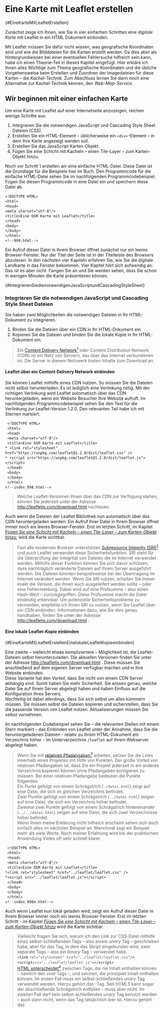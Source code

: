 # Eine Karte mit Leaflet erstellen
[](#){#EineKarteMitLeafletErstellen}

Zunächst zeige ich Ihnen, wie Sie in vier einfachen Schritten eine 
*digitale Karte* mit Leaflet in ein HTML Dokument einbinden.  

Mit Leaflet müssen Sie dafür nicht wissen, was geografische Koordinaten sind 
und wie die Bilddateien für die Karten erstellt werden. Da dies aber als Hintergrundwissen bei einer eventuellen Fehlersuche hilfreich sein kann, 
habe ich einen Theorie-Teil in dieses Kapitel eingefügt. 
Hier erkläre ich Ihnen alles Wichtige zum Thema 
geografische Koordinaten und die übliche 
Vorgehensweise beim Erstellen und Zuordnen der Imagedateien für diese Karten – 
die *Kachel-Technik*. Zum Abschluss lernen Sie dann noch eine Alternative zur 
Kachel-Technik kennen, den *Web-Map-Service*.

## Wir beginnen mit einer einfachen Karte

Um eine Karte mit Leaflet auf einer Internetseite anzuzeigen, 
reichen wenige Schritte aus:

1. Integrieren Sie die notwendigen JavaScript und Cascading Style Sheet Dateien (CSS). 
2. Erstellen Sie ein HTML-Element – üblicherweise ein `<div>`-Element – in dem Ihre Karte angezeigt werden soll. 
3. Erstellen Sie das JavaScript Karten-Objekt. 
4. Fügen Sie eine Schicht mit Kacheln – einen Tile-Layer – zum Karten-Objekt hinzu. 
 
Noch vor Schritt 1 erstellen wir eine einfache HTML-Datei. 
Diese Datei ist die Grundlage für die Beispiele hier im Buch. 
Den Programmcode für die einfache HTML-Datei sehen Sie im nachfolgenden 
Programmcodebeispiel. Fügen Sie diesen Programmcode in eine Datei ein und 
speichern diese Datei ab.

```
<!DOCTYPE HTML>
<html>
<head>
<meta charset="utf-8"/>
<title>Eine OSM Karte mit Leaflet</title>
</head>
<body>
</body>
</html>
<!--999.html-->
```

Ein Aufruf dieser Datei in Ihrem Browser öffnet zunächst nur ein 
leeres Browser-Fenster. Nur der Titel der Seite ist in der Titelleiste des 
Browsers abzulesen. In den nächsten vier Kapiteln erfahren Sie, wie Sie die 
digitale Landkarte in das Fenster bekommen. Vier Kapitel hört sich aufwendig 
an. Das ist es aber nicht. Fangen Sie an und Sie werden sehen, dass Sie schon 
in wenigen Minuten die Karte präsentieren können.

[](#){#IntegrierenSiedienotwendigenJavaScriptundCascadingStyleSheet}
### Integrieren Sie die notwendigen JavaScript und Cascading Style Sheet Dateien

Sie haben zwei Möglichkeiten die notwendigen Dateien in Ihr HTML-Dokument zu integrieren.

1. Binden Sie die Dateien über ein CDN in Ihr HTML-Dokument ein. 
2. Kopieren Sie die Dateien und binden Sie die lokale Kopie in Ihr HTML-Dokument ein. 

> Ein [Content Delivery Network](https://de.wikipedia.org/w/index.php?title=Content_Delivery_Network&oldid=181620918)[^1] 
oder Content *Distribution* Network (CDN) ist ein
Netz von Servern, das über das Internet verbundenen ist. Die
Server in diesem Netzwerk bieten Inhalte zum Download an.

#### Leaflet über ein Content Delivery Network einbinden

Sie können Leaflet mithilfe eines CDN nutzen. So müssen Sie die Dateien 
nicht selbst herunterladen. Es ist lediglich eine Verlinkung nötig. 
Mit der richtigen Verlinkung wird Leaflet automatisch über das CDN heruntergeladen, 
wenn ein Website Besucher Ihre Website aufruft. Im nachfolgenden Programmcodebeispiel 
sehen Sie den Text für die Verlinkung zur Leaflet-Version 1.2.0. Den 
relevanten Teil habe ich mit Sternen markiert.

```
 <!DOCTYPE HTML>
 <html>
 <head>
 <meta charset="utf-8"/>
 <title>Eine OSM Karte mit Leaflet</title>
* <link rel="stylesheet" href="https://unpkg.com/leaflet@1.2.0/dist/leaflet.css" />
* <script src="https://unpkg.com/leaflet@1.2.0/dist/leaflet.js"></script>
 </head>
 <body>
 </body>
 </html>
<!--index_998.html-->
```

> Welche Leaflet-Versionen Ihnen über das CDN zur Verfügung stehen, können
Sie jederzeit unter der Adresse http://leafletjs.com/download.html
nachlesen.

Auch wenn die Dateien der Leaflet Bibliothek nun automatisch über das CDN heruntergeladen werden: 
Ein Aufruf Ihrer Datei in Ihrem Browser öffnet immer noch ein leeres Browser-Fenster. 
Erst im letzten Schritt, im Kapitel *[Fügen Sie eine Schicht mit Kacheln – einen Tile-Layer – zum Karten-Objekt hinzu](#FuegenSieEineSchichtMitKachelnHinzu),* wird die Karte sichtbar.

> Fast alle modernen Browser unterstützen [Subresource Integrity (SRI)](https://en.wikipedia.org/w/index.php?title=Subresource_Integrity&oldid=839480720)[^2] 
und auch 
Leaflet verwendet diese
Sicherheitsfunktion. SRI steht für die Überprüfung der Integrität
von Dateien die im Internet verwendet werden. Mithilfe dieser
Funktion können Sie sich davor schützen, dass nachträglich veränderte Dateien auf Ihrem
Server ausgeführt werden. Die Dateien könnten beispielsweise bei der Übertragung im Internet verändert werden. Wenn Sie SRI nutzen, erhalten Sie immer exakt die Version, die
Ihnen auch ausgeliefert werden sollte – oder eine
Fehlermeldung. Dabei wird auf eine Prüfsumme – also einen
Hash-Wert – zurückgegriffen. Diese Prüfsumme macht die Datei eindeutig erkennbar. Um potenzielle Sicherheitsprobleme zu vermeiden, empfehle ich
Ihnen SRI zu nutzen, wenn Sie Leaflet über ein CDN einbinden. Informationen dazu, wie 
Sie dies genau handhaben, finden Sie unter der 
Adresse http://leafletjs.com/download.html .

#### Eine lokale Leaflet-Kopie einbinden
[](#){#EineKarteMitLeafletErstellenEinelokaleLeafletKopieeinbinden}

Eine zweite – vielleicht etwas kompliziertere – Möglichkeit ist, die 
Leaflet-Dateien selbst herunterzuladen. Die aktuellen Versionen finden Sie unter 
der Adresse http://leafletjs.com/download.html . Diese müssen Sie anschließend auf 
dem eigenen Server verfügbar machen und in Ihre Website einbinden.  
Diese Variante hat den *Vorteil*, dass Sie nicht von einem CDN Server abhängig sind. 
Somit haben Sie mehr Sicherheit. Sie wissen genau, welche Datei Sie auf Ihrem Server 
abgelegt haben und haben Einfluss auf die Konfiguration Ihres Servers.  
*Nachteilig* ist dabei allerdings, dass Sie sich selbst um alles kümmern müssen. 
Sie müssen selbst die Dateien kopieren und sicherstellen, dass Sie die passende 
Version von Leaflet nutzen. Aktualisierungen müssen Sie selbst vornehmen.

Im nachfolgenden Codebeispiel sehen Sie – die relevanten Stellen mit einem Stern 
markiert – das Einbinden von 
Leaflet unter der Annahme, dass Sie die heruntergeladenen Dateien - relativ 
zu Ihrem HTML-Dokument ein Verzeichnis höher - im Unterverzeichnis `/leaflet` auf 
Ihrem Webserver abgelegt haben.

>  Wenn Sie mit 
[relativen Pfadangaben](https://de.wikipedia.org/w/index.php?title=Pfadname&oldid=182767239)[^3] 
arbeiten, 
setzen Sie die Links innerhalb eines
Projektes mit Hilfe von Punkten. Der große Vorteil von relativen
Pfadangaben ist, dass Sie ein Projekt jederzeit in ein anderes
Verzeichnis kopieren können ohne Pfadangaben korrigieren zu müssen.
Bei einer relativen Pfadangabe bedeuten die Punkte folgendes:  
Ein Punkt gefolgt von einem Schrägstrich (`./datei.html`) zeigt auf
eine Datei, die sich im gleichen Verzeichnis befindet.  
Zwei Punkte gefolgt von einem Schrägstrich (`../datei.html`)
zeigen auf eine Datei, die sich ein Verzeichnis höher
befindet.  
Zweimal zwei Punkte gefolgt von einem Schrägstrich
hintereinander (`../../datei.html`) 
zeigen auf eine Datei, die sich zwei Verzeichnisse höher befindet.  
Wenn Ihnen meine Erklärung 
nicht hilfreich erscheint sehen sich doch einfach alles im nächsten Beispiel an. 
Manchmal sagt ein Beispiel mehr als viele Worte. 
Nach meiner Erfahrung wird bei der praktischen Anwendung 
Vieles oft sehr schnell klarer.

```
 <!DOCTYPE HTML>
 <html>
 <head>
 <meta charset="utf-8"/>
 <title>Eine OSM Karte mit Leaflet</title>
*<link rel="stylesheet" href="../leaflet/leaflet.css" />
*<script src="../leaflet/leaflet.js"></script>
 </head>
 <body>
 </body>
 </html>  
<!--index_998a.html-->
```


Auch wenn Leaflet nun lokal geladen wird, zeigt ein Aufruf dieser Datei in Ihrem Browser 
immer noch ein leeres Browser-Fenster. Erst im letzten Schritt - 
im Kapitel *[Fügen Sie eine Schicht mit Kacheln – einen Tile-Layer – zum Karten-Objekt hinzu](#FuegenSieEineSchichtMitKachelnHinzu)*  wird die Karte sichtbar.

> Vielleicht fragen Sie sich, warum ich den Link zur CSS-Datei mithilfe 
eines selbst-schließenden Tags – also einem *unary* Tag – geschrieben habe, 
aber für das Tag, in dem das Skript eingebunden wird, zwei separate 
Tags – also ein *binary*
Tag – verwendet habe.  
**`<link`** `rel="stylesheet" href="../leaflet/leaflet.css"`**`/>`**  
**`<script`**`src="../leaflet/leaflet.js"`**`></script>`**  
[HTML unterscheidet](https://de.wikipedia.org/w/index.php?title=Hilfe:Tags&oldid=181586744#Syntax)[^4] 
zwischen Tags, die nie
Inhalt enthalten können – nämlich den *void*-Tags –, und
solchen, die prinzipiell Inhalt enthalten können. Im ersten Fall
muss ein selbst-schließendes *unary* Tag verwendet werden.
Hierzu gehört das <link>-Tag. Seit HTML5 kann sogar der abschließende Schrägstrich 
entfallen - muss aber nicht.
Im zweiten Fall darf kein selbst-schließendes *unary* Tag
benutzt werden – auch dann nicht, wenn das Tag tatsächlich leer
ist. Hierzu gehört das <script>-Tag.

#### Leaflet performant einbinden – defer oder async

In diesem Kapitel erkläre ich Ihnen, wie Sie Leaflet in Ihre Website einbinden 
können, ohne den Ladeprozess der Webseite zu unterbrechen. Falls Sie noch unsicher 
in der Anwendung von JavaScript sind und dieses Kapitel Sie eher verwirrt, 
dann dürfen sie es überspringen. Das Beachten der Performance können 
Sie auch erst angehen, 
wenn Sie die ersten Karten selbst erstellt haben. Lesen Sie in diesem Falle einfach 
im Kapitel [Erstellen Sie ein Element in dem Ihre Karte angezeigt werden soll](#EineKarteMitLeafletErstellenErstellenSieeinElementindemIhreKarteangezeigtwerdensoll) 
weiter.

##### Was passiert genau, wenn eine Website geladen wird die im Kopfbereich ein Skript einbindet?

Sehen wir uns zunächst einmal an, was genau passiert, wenn ein Browser eine 
Website mit einem `<script>`-Tag lädt.

1. Als erstes lädt der Browser den Text der HTML-Seite. 
2. Als nächstes beginnt er, den HTML-Code zu analysieren, also zu parsen. 
3. Nun trifft der Parser auf das `<script>`-Tag, welches auf eine externe Skript-Datei verweist. 
4. Der Browser fordert die Skript-Datei an. Einstweilen blockiert und stoppt der Parser seine Arbeit. 
5. Je nach Größe der Datei ist das Skript nach einiger Zeit vollständig heruntergeladen und wird anschließend ausgeführt. 
6. Nun endlich kann der Parser seine Arbeit fortsetzten und den Rest des 
HTML-Dokuments analysieren und am Ende im Browser anzeigen. 

Wenn Sie sich diese Abfolge ansehen, können Sie sich vorstellen, dass Punkt vier 
das performante Laden der Website negativ beeinflusst. Der Ladevorgang der Website 
macht praktisch eine Pause. Solange bis alle Skripte heruntergeladen sind, passiert 
nichts mehr. Und wenn es eine Sache gibt, die Website-Besucher und Suchmaschinen nicht 
mögen, dann ist dies die Wartezeit beim Aufbau der Website.

##### Wie können Sie die Ladezeit positiv beeinflussen?

Um das im vorherigen Abschnitt beschriebene Problem zu umgehen wurde früher oft 
empfohlen, den JavaScript-Code möglichst nah am schließenden 
`<body>`-Tag in die Website zu integrieren. Zu dieser Empfehlung gibt 
es mit HTML5 zwei gute Alternativen – nämlich die Attribute 
[`defer`](https://wiki.selfhtml.org/index.php?title=Referenz:HTML/Attribute/defer&oldid=27295)[^5] 
und 
[`async`](https://wiki.selfhtml.org/index.php?title=Referenz:HTML/Attribute/async&oldid=27294)[^6].

Sofern Sie das Attribut `defer` verwenden, wird das Skript ausgeführt, 
wenn das HTML-Dokument geladen und für die Ansicht umgewandelt - also geparst - ist. 
Zum anderen können Sie das Attribut `async` 
einsetzten. Mit `async` wird Ihr Skript asynchron mit dem HTML-Dokument ausgeführt. 
Wenn Sie keines dieser Attribute explizit angegeben, wird erst das vollständige 
Skript geladen und ausgeführt und erst dann wird das Laden und Parsen des 
HTML-Dokuments fortgesetzt.

##### Was sollten Sie beim Einsatz von defer oder async mit Leaflet beachten?

Wenn Sie Ihre Karte auf Ihrer Website anzeigen, werden Sie nicht nur das 
Leaflet-Skript laden. Sie werden später noch eigenen JavaSript-Code schreiben. 
Dieser eigene Code setzt das Laden des Leaflet-Skripts voraus. 
Aus diesem Grund müssen Sie sicherstellen, dass die Leaflet Bibliothek vollständig 
geladen ist, bevor Ihr eigener Code ausgeführt wird. Dies können Sie mithilfe 
des *Eventhandlers*: `load`.  

Obwohl Ihr eigenes Skript voraussetzt, dass Leaflet vollständig geladen ist, 
können Sie das Attribut `async` verwenden. Sehen Sie selbst: Das folgende einfache 
Beispiel zeigt es Ihnen.

```
 <html>
 <head>
 <title>Eine OSM Karte mit Leaflet</title>
 <link rel="stylesheet" 
 href="https://unpkg.com/leaflet@1.2.0/dist/leaflet.css" />
 </head>
 <body>
 <div id="map" style="width: 600px; height: 400px"></div>
*<script src="mymap_99.js" async></script>
*<script 
*src="https://unpkg.com/leaflet@1.2.0/dist/leaflet.js" async></script>
 </body>
 </html>
<!--mymap_99.html-->
```

In ihrem eigenen Skript `mymap_99.js` müssen Sie mithilfe 
von `window.addEventListener('load', function() ... )` das Laden des 
vollständigen HTML-Dokuments abwarte.

```
*window.addEventListener('load', function()
 {
 var map = L.map('map',
 {
 center: [50.27264, 7.26469],
 zoom: 10
 });
 L.tileLayer('http://{s}.tile.osm.org/{z}/{x}/{y}.png').addTo(map);
 },
 false
*);
<!--mymap_99.js-->
```

Alle weiteren Beispiele hier im Buch habe ich ohne das Attribut `async` 
erstellt, weil ich den Schwerpunkt auf die Verwendung von Leaflet 
selbst setzen wollte.

### Erstellen Sie ein Element in dem Ihre Karte angezeigt werden soll
[](#){#EineKarteMitLeafletErstellenErstellenSieeinElementindemIhreKarteangezeigtwerdensoll}

Das Einfügen eines HTML-Elements in unser Grundgerüst dürfte für Sie kein Problem 
darstellen. Der Vollständigkeit halber habe ich diesen Schritt hier trotzdem eingefügt.

Setzen Sie ein `<div>`-Element mit einer bestimmten `ID` an die Stelle in Ihrem 
HTML-Dokument, an der Sie Ihre Karte anzeigen möchten. 
Stellen Sie dabei sicher, dass das `<div>`-Element, also der Kartencontainer, 
eine definierte Höhe hat.

> Der einfachste Weg einem HTML-Element eine feste Höhe zuzuordnen, ist das `style`-Attribut
– also direkt im HTML-Element selbst. Weil hier im Buch *Leaflet* das
Hauptthema ist, verwende ich für das Einbinden von Stylesheets in
den Beispielen diese einfache Methode. Durch das direkte Festlegen von
Formaten gehen allerdings im praktischen Einsatz viele Vorteile
verloren. Alternative Varianten zum Einbinden von Stylesheets finden
Sie unter anderem unter der Adresse 
[https://wiki.selfhtml.org/wiki/CSS/alternative_Stylesheets](https://wiki.selfhtml.org/index.php?title=CSS/alternative_Stylesheets&oldid=61905)[^7].

Im nachfolgenden Programmcodeausschnitt sehen Sie die relevante Zeile mit einem Stern 
markiert.

```
 <!DOCTYPE HTML>
 <html>
 <head>
 <meta charset="utf-8"/>
 <title>Eine OSM Karte mit Leaflet</title>
 <link rel="stylesheet" href="../leaflet/leaflet.css" />
 <script src="../leaflet/leaflet.js"></script>
 </head>
 <body>
*<div style="height: 180px;" id="mapid"></div>
 </body>
 </html>
<!--index_997.html-->
```

So, nun ist das HTML-Dokument bereit ein Leaflet Kartenobjekt zu initialisieren 
und interessante Dinge mit ihm anzustellen.

### Erstellen Sie das Karten-Objekt

Nun wird es spannend. Wir erstellen das Skript das die Karte anzeigen wird. 
Dabei beginnen wir mit dem Erstellen des Karten-Objektes. 
Im nachfolgenden Programmcodeausschnitt sehen Sie 
die erste Zeile des Skripts. Ich habe die betreffende Stelle 
mit einem Stern markiert.

```
 <!DOCTYPE HTML>
 <html>
 <head>
 <title>Eine OSM Karte mit Leaflet</title>
 <link rel="stylesheet" href="../leaflet/leaflet.css" />
 <script src="../leaflet/leaflet.js"></script>
 </head>
 <body>
 <div style="height: 180px;" id="mapid"></div>
 <script>
*var mymap = L.map('mapid').setView([50.27264, 7.26469], 13);
 </script>
 </body>
 </html>
<!--index_996.html-->
```

Was haben wir genau gemacht? Wir haben mit dem Befehl `var mymap = L.map('mapid')` 
ein neues Objekt – oder eine neue Instanz – der Klasse `map` erstellt und 
dieser den Namen `mymap` gegeben.

[](#){#Fabrikmethode1}
> Sie frage sich nun vielleicht, wie wir 
eine neue Instanz ohne die Verwendung des Schlüsselwortes `new` 
erstellen konnten? Die Antwort ist einfach: Die Leaflet-Klassen sind mit 
einem Großbuchstaben – beispielsweise `L.Map` – benannt und diese 
müssen mit `new` erstellt werden. Es gibt aber Shortcuts mit Kleinbuchstaben
 – `L.map` – die aus Bequemlichkeitsgründen von den Leaflet-Programmierern
für Sie erstellt wurden. Leaflet setzt hier das Entwurfsmuster 
[Fabrikmethode](https://de.wikipedia.org/w/index.php?title=Fabrikmethode&oldid=183961607)[^8] 
ein. Das Muster beschreibt, wie ein Objekt
durch Aufruf einer Methode anstatt durch direkten Aufruf 
eines Konstruktors erzeugt wird.  
Wollen Sie sich dies selbst ansehen? Die [Funktion `L.map()`](https://github.com/Leaflet/Leaflet/blob/7ed780cd35474f2acf0f17e7394807ff0973a031/src/map/Map.js#L1708)[^9] der Klasse `L.Map` 
finden Sie auf Github ganz am Ende in der Datei `map.js`. Ein weiteres Beispiel 
finden Sie zu Beginn des Kapitels [Custom Markers](#Fabrikmethode2).

Das Festlegen des Kartenmittelpunktes mithilfe der Koordinaten `[50.27264, 7.26469]` 
und der Methode `setView()` und die Angabe der Zoomstufe 13 ist optional. 
Ich empfehle Ihnen, diese Werte immer mitzugeben. 
Denn: Es ist für jeden ärgerlich eine Karte zu sehen, die die ganze Welt anzeigt – 
die relevanten Daten befinden sich aber alle in Gering, einem kleinen Dorf 
in der deutschen Eifel. Man muss somit erst einmal mehrmals auf die Schaltflächen 
zum Zoomen klicken.

> Sagen Ihnen die  *Koordinaten*  in der Form [50.27264, 7.26469] nichts und möchten 
Sie gerne mehr zum Thema geografische Koordinaten erfahren? Dann lesen den Exkurs 
im Kapitel [Exkurs: Geographische Koordinaten](#ExkursGeografischeKoordinaten).

Sie verfügen nun über ein Leaflet Karten-Objekt, 
mit dem Sie eine Karte anzeigen können. 
Sie müssen dem *Karten-Objekt* noch mitteilen, 
welches *Kartenbild* - also welche Grafiken - es anzeigen soll. 
Dies tun Sie, indem Sie eine Schicht mit Kacheln, also einen *Tile-Layer*, 
zum Karten-Objekt hinzufügen. 
Wie Sie dies genau tun, zeige ich Ihnen im nächsten Kapitel.

[](#){#FuegenSieEineSchichtMitKachelnHinzu}
### Fügen Sie eine Schicht mit Kacheln – einen Tile-Layer – zum Karten-Objekt hinzu

Der letzte Schritt beim Erstellen der Karte ist das Hinzufügen 
der Kachel-Schicht. Diese Schicht – oder dieser Layer – 
kann als eine Art Basiskarte angesehen werden. 
Es handelt sich um die Grafiken, auf der die Geoobjekte, 
die wir hier im Buch erarbeiten, dargestellt werden. 
Also die Imagedateien.

Kacheln zum Anzeigen in einem digitalen Kartenobjekt werden 
als Service von unterschiedlichen Providern angeboten. 
Im nächsten Kapitel werde ich Ihnen genauer erläutert, 
dass diese Kacheln normalerweise als 256 Pixel x 256 Pixel 
Images angeboten werden und warum die URL zum Aufruf der Kacheln 
die etwas kryptisch wirkenden Zeichen `/{z}/{x}/{y}.png` enthält.

Ich verwende hier das Angebot von http://www.openstreetmap.org zur 
Darstellung der Karte. 
Den Programmcode zum Einbinden der Imagedateien vom OpenStreetMap 
Tile-Server habe ich für Sie im nachfolgenden Programmcodebeispiel mit einem Stern 
markiert. Die rechtlichen Voraussetzungen zur Verwendung der Kacheln des 
Openstreetmap-Servers finden Sie unter der Adresse 
https://operations.osmfoundation.org/policies/tiles.

```
 <!DOCTYPE HTML>
 <html>
 <head>
 <title>Eine OSM Karte mit Leaflet</title>
 <link rel="stylesheet" href="../leaflet/leaflet.css" />
 <script src="../leaflet/leaflet.js"></script>
 </head>
 <body>
 <div style="height: 180px;" id="mapid"></div>
 <script>
 var mymap = L.map('mapid').setView([50.27264, 7.26469], 13);
*L.tileLayer('http://{s}.tile.osm.org/{z}/{x}/{y}.png').addTo(mymap);
 </script>
 </body>
 </html>  
<!--index_995.html-->  
```

Was haben wir genau gemacht? Wir haben ein `TileLayer`-Objekt erstellt und diesem 
die URL des OpenStreetMap-Servers übergeben. Außerdem haben wir die 
Methode `addTo()` aufgerufen und dieser Methode unser Karten-Objekt 
`mymap` als Parameter übergeben. So weiß Leaflet nun genau, 
welche Bilder es wo abrufen 
soll und kann die Kartenschicht zeichnen.

> Ich hatte es eben schon erwähnt: Leaflet ist so programmiert, dass Sie die
verschiedenen Methoden verketten können. Dies ist möglich, weil die
unterschiedlichen Methoden Objekte zurückgeben, die wieder
Funktionen enthalten. Leaflet setzt das Entwurfsmuster 
[Fabrikmethode](https://de.wikipedia.org/w/index.php?title=Fabrikmethode&oldid=183961607)[^10] 
ein. So konnten wir 
`.addTo(mymap)` einfach an `L.tileLayer('http://{s}.tile.osm.org/{z}/{x}/{y}.png')` anhängen.
Alternativ hätten wir zuerst ein TileLayer Objekt erstellen müssen und 
hätten erst im nächsten Schritt die Methode `addTo()` aufrufen können.  
```
var x = L.tileLayer('http://{s}.tile.osm.org/{z}/{x}/{y}.png');  
x.addTo(mymap);
```

Fertig! Sie haben nun eine vollständige Karte erstellt. Zählen Sie nach: 
In diesen vier Schritten haben Sie gerade einmal fünf Zeilen Programmcode eingegeben.

Standardmäßig sind alle 
Maus- und Touch-Interaktionen auf der Karte aktiviert. 
Probieren Sie es aus – wir haben ja bisher noch keine Optionen übergeben – 
alles ist Standard.
Sie können die Karte vergrößern und verkleinern und in der rechten unteren Ecke befindet sich ein 
Hinweis darauf, dass die Karte mit Leaflet erstellt wurde.
Sie können nun die ganze Welt auf dieser Karte erkunden.
In der nachfolgenden Abbildung sehen Sie diese Karte – so sollte diese bei Ihnen aussehen, wenn Sie meinem Beispiel gefolgt sind.

![Ein Screenshot der eine Landkarte mit Leaflet anzeigt.](media/images/997.png)

*Abbildung: Ein Screenshot der eine Landkarte mit Leaflet anzeigt.*

Bevor wir die Karte nun weiter bearbeiten, sehen wir uns ein bisschen Theorie an. 
Falls Sie keine Theorie mögen, können sie sofort praktisch 
im Kapitel [Die Karte mit Daten bestücken](#DieKarteMitDatenBestuecken) 
weitermachen.

[](#){#ExkursGeografischeKoordinaten}
##Exkurs: Geographische Koordinaten

Mithilfe von Längen und  Breitengraden 
können Sie die genaue Position eines jedes Punktes auf der Erdoberfläche angeben.

### Das Koordinatensystem der Erde
[](#){#DasKoordinatensystemderErde}

Das Grad-Netz der Erde ist ein gedachtes Koordinatensystem auf der Erdoberfläche mit sich rechtwinklig schneidenden Längen- und Breitenkreisen. Zum Aufbau dieses Koordinatensystems wird unser Erdball zunächst in 180 Breitenkreise und 360 Längenkreise eingeteilt.

- Die  [Breitengrade](https://de.wikipedia.org/w/index.php?title=Geographische_Breite&oldid=183712238)[^11] 
oder Breitenkreise verlaufen parallel zum Äquator. 
- Die [Längengrade](https://de.wikipedia.org/w/index.php?title=Geographische_L%C3%A4nge&oldid=182518754)[^12] 
oder Längenkreise verbinden Nord- und Südpol. 

So entsteht ein [grobmaschiges Gitter](https://de.wikipedia.org/w/index.php?title=Geographische_Koordinaten&oldid=183407489)[^13], 
anhand dessen jeder die ungefähre 
Position auf der Erdoberfläche bestimmen kann.

![Das Gradnetz der Erde - By CIA, Niteowlneils (Public domain), via Wikimedia Commons](media/images/964er.png)  

*Abbildung: Das Gradnetz der Erde - By CIA, Niteowlneils (Public domain), via Wikimedia Commons*

Um die Genauigkeit zu erhöhen, wird jeder Breiten- und Längengrad weiter unterteilt.

#### Breitengrade

Die [Breitengrade](https://de.wikipedia.org/w/index.php?title=Geographische_Breite&oldid=183712238) 
verlaufen von Osten nach Westen. Vielleicht wissen Sie noch aus dem Erdkundeunterricht in der Schule, dass der Äquator im rechten Winkel zur Erdachse verläuft. Er liegt etwa in der Mitte zwischen Nord- und Südpol. Im geografischen Koordinatensystem gilt er als Ausgangspunkt für die Berechnung der Breitenkreise und ihm wird ein Winkel von 0° zugeordnet.

![Breitengrade (Latitude) - By Pearson Scott Foresman (Public domain), via Wikimedia Commons](media/images/964br.png)

*Abbildung: Breitengrade (Latitude) - By Pearson Scott Foresman (Public domain), via Wikimedia Commons*

#### Längengrade

Die [Längengrade](https://de.wikipedia.org/w/index.php?title=Geographische_L%C3%A4nge&oldid=182518754)[^14] 
auf der Erde verlaufen von Norden nach Süden. Sie umspannen die Erde praktisch. Eine Längenkreishälfte wird als Meridian bezeichnet. Die Längenkreise haben keinen natürlichen Nullpunkt. Heute gilt der Meridan, der den Londoner Stadtteil Greenwich durchläuft, als Nullmeridian und somit als Ausgangspunkt für die Berechnung der Längengrade.

![Längengrade (Longitude) - By Pearson Scott Foresman (Public domain), via Wikimedia Commons](media/images/964la.png)

*Abbildung: Längengrade (Longitude) - By Pearson Scott Foresman (Public domain), via Wikimedia Commons*

### Schreibweisen von geografischen Koordinaten

Bei der Angabe von geographischen Koordinaten wird heute normalerweise eine von zwei 
Schreibweisen verwendet: Entweder das [Sexagesimalsystem](https://de.wikipedia.org/w/index.php?title=Sexagesimalsystem&oldid=184103468)[^15], 
welches von Wikipedia 
verwendet wird, oder die Dezimalschreibweise, die von Computerprogrammen bevorzugt wird. 
Im Laufe unserer Geschichte haben sich allerdings eine Menge mehr unterschiedlicher 
Systeme entwickelt.

> Falls Sie einmal in die Verlegenheit
kommen sollten und eine Koordinate von einem System in ein anderes
umrechnen müssen, kann ich Ihnen die Website [https://www.deine-berge.de/Rechner/Koordinaten/Dezimal/51,10](https://www.deine-berge.de/Rechner/Koordinaten/Dezimal/51,10)[^16] 
empfehlen,
weil diese das Umrechnen zwischen vielen verschiedenen Systemen
unterstützt.

#### Das Sexagesimalsystem

Das [Sexagesimalsystem](https://de.wikipedia.org/w/index.php?title=Sexagesimalsystem&oldid=184103468)[^17] 
ist die traditionelle Schreibweise. Dieses System heißt 
Sexagesimal, weil ein Grad eines Breitengrades 60 Minuten entspricht. Somit basiert 
das Sexagesimalsystem auf der Zahl 60. Und der lateinische Name der Zahl 60 ist 
*'sexagesimus'*.  

Jeder Breiten- und Längengrad wird in 60 Minuten mit je 60 Sekunden unterteilt. Eine Koordinate besteht somit aus drei Teilen.

- Der erste Teil gibt die Längen- und Breitengrade als Winkel in Grad (°) an. 
Die Angabe ist ganzzahlig und liegt beim Längengrad zwischen  
-180 und +180  
und beim Breitengrad zwischen  
-90 und +90.  
Dabei steht beim Längengrad  
**-**90° für die Angabe 90° **Süd**  
und   
**+**90° für die Angabe 90° **Nord**.  
Die Breite wird entsprechend in **-**180° bis **+**180° angegeben, 
anstelle von 180° **West** bis 180° **Ost**. 
- Der zweite Teil gibt die Minuten an. Die Minuten werden durch eine Prime (′) gekennzeichnet. Jeder Grad hat 60 Minuten. Das bedeutet, dass diese Zahl nicht kleiner als 0 sein darf und kleiner als 60 sein muss. 
- Der dritte Teil gibt die Sekunden an. Jede Minute hat 60 Sekunden, die anhand einer Doppelprime (″) erkennbar sind. Genau wie bei den Minuten gilt also auch hier: Die Sekundenzahl darf nicht kleiner als 0 sein und muss kleiner als 60 sein. 

Eine Breitenminute entspricht auf der Erdoberfläche einer Strecke von circa 1,852 Kilometern. Die Strecke, die einer Längenminute entspricht, beträgt am Äquator ebenfalls 1,852 Kilometer, verringert sich aber zum Pol hin auf 0 Kilometer.

So hat beispielsweise die Zugspitze die Koordinaten `47°25′16″, 10°59′7″`. Einem Ort, der auf dem westlichen Teil der Südhalbkugel liegt, könnten die Koordinaten `-11°27′30″, -72°47′23″`  zugeordnet werden.

#### Die Dezimalschreibweise

Parallel zum traditionell gebräuchlichen Sexagesimalsystem hat sich die Angabe der 
Koordinaten im Dezimalsystem etabliert. Das Dezimalsystem basiert auf der Zahl 
10. Dieses System wird vor allem deshalb von Computern gerne benutzt, weil es sich 
damit recht unkompliziert rechnen lässt.

Die Genauigkeit einer Koordinate in der Dezimalschreibweise hängt sehr von der 
Anzahl der Nachkommastellen ab. Bei nur zwei Nachkommastellen ergibt sich eine 
mögliche Abweichung von bis zu einem Kilometer, bei vier Stellen nach dem Komma sind 
es nur noch zehn Meter Abweichung und sechs Nachkommastellen entsprechen einer 
Genauigkeit von einem Meter.

Orten auf der West- und Südhalbkugel wird in der Regel ein Minus (-) vorangestellt. Die Breite wird in Dezimalgrad von -90° bis +90° angegeben. Dabei steht **-**90° für die Angabe 90° **Süd** und **+**90° für die Angabe 90° **Nord**. Die Breite wird entsprechend in **-**180° bis **+**180° angegeben, anstelle von 180° **West** bis 180° **Ost**.  
Beispielsweise werden im Dezimalsystem die Koordinaten der Zugspitze mit `47.4211, 10.9852` angegeben. Einem Ort, der auf dem westlichen Teil der Südhalbkugel liegt, könnten die Koordinaten `-13.163333, -72.545556` zugeordnet werden.

## Exkurs: Wie werden Landkarten auf einer Website angezeigt?

Eine Karte ist im Grunde genommen nichts anderes als die Darstellung 
einer [Abbildung](https://de.wikipedia.org/w/index.php?title=Abbild&oldid=182130782)[^18] 
oder [Grafik](https://de.wikipedia.org/w/index.php?title=Grafik&oldid=182761925)[^19]. 
Abbildungen oder Grafiken müssen, damit sie von Computern verarbeitet werden können, 
in einem [Grafikformat](https://de.wikipedia.org/w/index.php?title=Grafikformat&oldid=183935915)[^20] 
gespeichert werden. Bevor wir uns genau ansehen, wie die Grafiken für 
Landkarten erstellt werden, erkläre ich Ihnen nachfolgend kurz 
die wesentlichen Unterschiede dieser beiden Formate.

### Grafikformate: Vektoren und Rastergrafiken

Ein Grafikformat ist ein Dateiformat, das den Aufbau einer Bilddatei beschreibt. 
Bei den Grafikformaten können Sie alles in allem 
zwischen [Vektorgrafiken](https://de.wikipedia.org/w/index.php?title=Vektorgrafik&oldid=182749111)[^21] 
und 
[Rastergrafiken](https://de.wikipedia.org/w/index.php?title=Rastergrafik&oldid=178300838)[^22] 
unterscheiden. Im nächsten Bild sehen Sie oben eine Vektorgrafik 
und unten eine Rastergrafik.

![Vektorgrafik und Rastergrafik](media/images/930.png)

*Abbildung: Vektorgrafik und Rastergrafik*

#### Vektoren

[Vektorgrafiken](https://de.wikipedia.org/w/index.php?title=Vektorgrafik&oldid=182749111)[^23] 
basieren, im Gegensatz zu Rastergrafiken, nicht auf einem Pixelraster, 
indem jedem Bildpunkt ein Farbwert zugeordnet ist. 
Vektorgrafiken basieren auf einer Formel, die die Elemente, aus denen das Bild aufgebaut ist, genau beschreibt. Ein Kreis kann in einer Vektorgrafik anhand des Mittelpunktes, des Radiuses, der Linienstärke und der Farbe vollständig beschrieben werden. Deshalb müssen auch nur diese Parameter gespeichert werden. Je nach Bildgröße benötigen Vektorgrafiken daher oft weniger Speicherplatzbedarf als Rastergrafiken. Außerdem können sie im Gegensatz zur Rastergrafik stufenlos und verlustfrei skaliert, also vergrößert oder verkleinert werden.

#### Rastergrafiken

[Rastergrafiken](https://de.wikipedia.org/w/index.php?title=Rastergrafik&oldid=178300838)[^24] 
kennen Sie sicherlich auch unter dem Namen Pixelgrafik oder 
Bitmap. Dieses Format beschreibt die Bilder in Form einer Anordnung von Pixeln 
als Raster. Pixel sind im Grunde genommen nichts anderes als Bildpunkten, 
denen eine Farbe zugeordnet ist. Anders als bei Vektorgrafiken ist die Bildgröße – 
die Breite und Höhe gemessen in Pixeln –  und die Farbtiefe – die maximale Anzahl 
an Farben – ein wesentliches Merkmal des Bildes. Eine Rastergrafik kann nicht 
stufenlos und verlustfrei vergrößert werden.

### Vektoren und Rastergrafiken für digitale Karten

Karten sollen intuitiv und einfach bedienbar sein. 
Idealerweise ist jeder Ausschnitt der Karte in jeder Auflösung schnell abrufbar.

Theoretisch ist dies für Vektorkarten möglich. Praktisch kostet es aber sehr viel Rechenzeit. Abgesehen von Satellitenaufnahmen oder Luftbildern, die nichts anderes als ein Foto sind, sind Karten in der Regel keine Rastergrafiken. Die Informationen anhand derer die Karte erstellt wird, werden als Daten gespeichert. Diese Daten entsprechen eher den Daten, mit denen Vektorgrafiken erstellt werden. Eine Straße wird beispielsweise mithilfe einer Anzahl von Punkten, die miteinander verbunden sind, dargestellt. Zusätzlich werden mit diesen Punkten Eigenschaften abgespeichert. Eine Eigenschaft kann der Straßenname sein –  eine andere Eigenschaft kann der Straßenbelag sein.

Leider ist die Darstellung dieser Informationen auf einer Webseite in 
einem Vektorformat aber schwierig. 
Nicht alle Browser können gut mit Vektorgrafiken umgehen. 
Außerdem gibt es viele Geodaten, die große Bereiche auf der Erde abdecken. 
Diese müssen bei der Verwendung eines Vektorformates auch dann verarbeitet werden, 
wenn Sie sich nur einen kleinen Bereich in Deutschland ansehen möchten. 
Mit Rastergrafiken hat kein Browser Probleme. 
So ziemlich jeder Browser kann eine Rasterkarte anstandslos auf einem 
Bildschirm anzeigen.

Das Problem bei der Bereitstellung von geographischen Informationen 
als Rastergrafik ist, dass eine gute Bildqualität eine hohe Auflösung voraussetzt. 
Dies hat zur Folge, das die Grafikdateien sehr groß werden. Bilddateien, 
die über das Internet geladen und im Browser angezeigt werden, sollten aber so klein 
wie möglich sein.

Aus diesem Grund wird die Karte für kleine Ausschnitte im Vorfeld berechnet 
und in einem Rasterformat gespeichert. 
Als Rasterformat wird 
[PNG](https://de.wikipedia.org/w/index.php?title=Portable_Network_Graphics&oldid=183603310)[^25] 
verwendet. Wie dies genau gemacht wird, erkläre ich Ihnen im nächsten Kapitel.

### Wir unterteilen die Welt in Kacheln

Um eine Karte anzuzeigen, wird die Welt also in Ausschnitte, 
genau genommen in Quadrate zerlegt. Die Quadrate werden 
*'Tiles'*, das ist das englische Wort für 
*'Kacheln'*, genannt. Jedes Quadrat ist exakt 256 Pixel x 256 Pixel groß.

> Nicht nur OpenStreetMap, auch die Google
Maps API unterteilt ihr Kartenbilder in Kacheln. Wenn Sie die Website
https://www.google.de/maps aufrufen und eine andere Vergrößerungsstufe wählen, 
wird ermittelt,
welche Daten erforderlich sind. Diese Daten werden dann in einen Satz
mit Kacheln übersetzt und angezeigt. 
Dabei bildet die Zoom-Stufe 0 die ganze Welt auf ein Quadrat ab. 
Teilt man den Erdumfang von 40.038 Kilometern durch die 256 Pixel 
der Kachel sieht man im Ergebnis, dass ein Pixel 156,4 Kilometer darstellt. 
Das ist noch nicht sehr detailliert. Bis Zoom-Stufe 19 ändert sich eine ganze Menge. 
In der nachfolgenden Tabelle sehen Sie, dass bei Zoom-Stufe 19 ein Pixel einem 
Bereich von 0,3 Metern auf der Erde entspricht. Damit kann man schon etwas anfangen!

|Zoom-Stufe | Kachel-Anzahl| Kachel-Breite entpricht |Ein Pixel entspricht|
|-----------|--------------|-------------------------|--------------------|
|    0      |     1        |    40.038 Kilometer     |    156  Kilometer  |
|    1      |     4        |    20.019 Kilometer     |     78  Kilometer  |
|    2      |    16        |    10.009 Kilometer     |     39  Kilometer  |
|    3      |    64        |     5.004 Kilometer     |     19,5 Kilometer |
|    4      |   256        |     2.502 Kilometer     |      9,8 Kilometer |
|   ...     |   ...        |     .....               |     ....           |
|   15      |  1 Milliarden|     1.224 Meter         |      4,8 Meter     |
|   16      |  4 Milliarden|       612 Meter         |      2,4 Meter     |
|   17      | 17 Milliarden|       306 Meter         |      1,2 Meter     |
|   18      | 68 Milliarden|       306 Meter         |      0,6 Meter     |
|   19      |275 Milliarden|       76 Meter          |      0,3 Meter     |

Die vollständige Tabelle können Sie unter der Adresse 
[http://wiki.openstreetmap.org/wiki/Zoom_levels](https://wiki.openstreetmap.org/w/index.php?title=Zoom_levels&oldid=1620415)[^26] 
mit weiteren Angaben im Internet abrufen.

> Vielleicht probieren Sie nun das Zoomen im vorangegangene Beispiel 
aus und wundern sich, dass Sie die Karte nur bis zur Zoom-Stufe 18 
vergrößern können. Das liegt daran, dass bei dieser OpenStreeMap Karte 
standardmäßig die Option `maxZoom` mit 18 gesetzt ist. 
Sie können diese Option jedoch überschreiben. 
Wie das geht sehen Sie im nachfolgenden Programmcodebeispiel mit einem Stern markiert. 
Weitere Informationen finden Sie im Kapitel zur Karte von 
[Stamen](#idmaxZoom).

```
 <!DOCTYPE HTML>
 <html>
 <head>
 <title>Eine OpenStreetMap Karte mit Leaflet</title>
 <link rel="stylesheet" href="../leaflet/leaflet.css" />
 <script src="../leaflet/leaflet.js"></script>
 </head>
 <body>
 <div style="height: 180px;" id="mapid"></div>
 <script>
 var mymap = L.map('mapid').setView([50.27264, 7.26469], 13);
 L.tileLayer('http://{s}.tile.osm.org/{z}/{x}/{y}.png', 
 {
*minZoom: 0, maxZoom: 19
 }
 )
 .addTo(mymap);
 </script>
 </body>
 </html>
<!--index_995a.html-->
```

> Vielleicht sind Sie es gewohnt, bei der
Darstellung von Landkarten in den Zahlen eines Maßstabs zu denken?
Bei digitalen Karten gibt es keinen Maßstab im Sinne einer
Papierkarte, weil die Druckauflösung nicht bekannt ist und ein
Maßstab hiervon abhängt. Ein Maßstab kann immer nur relativ zur
Auflösung angegeben werden.


### Wie weiß Leaflet welche der vielen Kacheln angezeigt werden sollen?
[](#){#EineKarteMitLeafletErstellenWieweissLeafletWelcheKartenangezeigtwerdensollen}

Nun haben wir jede Menge Kacheln und möchten mit diesen eine digitale Karte auf 
unserer Website anzeigen. Woher weiß Leaflet, welche Kacheln, also welche Bilddatei, es vom verlinkten Server 
laden und an welcher Stelle es diese anzeigen soll? 
Dazu sehen wir uns zunächst einmal an, wie die Kacheln genau erstellt werden.

Um ein Bild von einer Karte in kleine überschaubare Abschnitte zu teilen, 
unterscheidet der Server, der die Kacheln erzeugt, zwischen verschiedenen 
Zoom-Stufen und für jede Zoom-Stufe erstellt er ein eigenes Set von Kacheln – 
praktisch eine eigene Ebene.  
Da der Standard für die Größe der Kacheln 256 Pixel x 256 Pixel beträgt, 
ist bei der Zoom-Stufe 0 die gesamte Welt in einer einzigen 256 Pixel x 256 Pixel 
großen Kachel enthalten. In der Tabelle im vorherigen Kapitel konnten Sie ja 
schon erkennen, dass jede Erhöhung der Zoom-Stufe auch die Anzahl der 
anzuzeigenden Kacheln erhöht.

Um die Kacheln in der richtigen Weise zu benutzen, muss es ein Muster geben, 
das befolgt werden kann, um sicherzustellen, dass die richtigen Kacheln vom Server 
geladen werden und vom Browser des Clients an der richtigen Stelle angezeigt werden.

Im Kapitel 
[Fügen Sie eine Schicht mit Kacheln – einen Tile-Layer – zum Karten-Objekt hinzu](#FuegenSieEineSchichtMitKachelnHinzu) 
hatten wir die URL für den Tile Server mit 
`http://{s}.tile.openstreetmap.org/{z}/{x}/{y}.png` angegeben.  

Der Teil `{z}/{x}/{y}` des Pfades zur PNG-Datei enthält Variablen aus 
denen der Namen der Bilddatei berechnet werden kann.

- `{z}`  bezeichnet die zu ladende Zoom-Stufe. 
- `{x}`  bezeichnet die Position auf der x-Achse der Kachel. 
- `{y}`  bezeichnet die Position auf der y-Achse. 
- `{s}`  steht für eine optionale Subdomain. 

Zum Beispiel wird das Bild für die niedrigste Zoom-Stufe – 
also das Bild welches den größten Bereich pro Pixel anzeigt – 
unter dem Dateinamen  `0/0/0.png` abgespeichert.

![Das Bild für die niedrigste Zoom-Stufe `0/0/0.png`.](media/images/998.png)

*Abbildung: Das Bild für die niedrigste Zoom-Stufe `0/0/0.png`.*

Die vollständige URL dieses Kachelbildes auf dem Openstreetmap 
Server ist `http://a.tile.openstreetmap.org/0/0/0.png`. 
Probieren Sie es, klicken Sie den Link an oder öffnen Sie selbst die Adresse 
http://a.tile.openstreetmap.org/0/0/0.png in Ihrem Internetbrowser.

> Tiefer gehend können Sie das Thema auf
der Website von OpenStreetMap, genau unter der Adresse 
[http://wiki.openstreetmap.org/wiki/Slippy_map_tilenames](https://wiki.openstreetmap.org/w/index.php?title=Slippy_map_tilenames&oldid=1706759)[^27], 
nachlesen.

Bei der Zoom-Stufe 1 sind die Kacheln, 
wie in der nachfolgenden Grafik dargestellt, angeordnet.

![Ein Bild mit allen Kacheln für die zweitniedrigste Zoom-Stufe.](media/images/998a.png)

*Abbildung: Ein Bild mit allen Kacheln für die zweitniedrigste Zoom-Stufe.*

Unter der Adresse [http://a.tile.openstreetmap.org/1/0/0.png](http://a.tile.openstreetmap.org/1/0/0.png) 
finden sie die Grafik, die sich in der Abbildung links oben befindet.

## Schöne Kartenlayer
[](#){#EineKarteMitLeafletErstellenSchoeneKartenlayer}

Nachdem das Erstellen der ersten Karte so einfach vonstatten ging fragen Sie sich sicher, 
ob es genauso einfach ist eine alternative Darstellung – also 
Kacheln eines anderen Providers – zu verwenden. 
Die Antwort ist: Ja, meist ist es ist genauso einfach!

Ich zeige Ihnen dies hier anhand von zwei weiteren Providern, 
nämlich [thunderforest.com](https://www.thunderforest.com)[^28] und
[stamen.com](https://stamen.com)[^29]. Im Kapitel 
[ESRI - Environmental Systems Research Institute](#EnvironmentalSystemsResearchInstituteBasemaps) finden Sie 
weitere Beispiele.

> Mögen Sie die Karten von [GoogleMaps](https://www.google.com/maps)[^30] und möchten Sie gerne die Kacheln von 
Google für Ihre digitale Karte nutzen? Wenn Sie dies zusammen mit 
Leaflet tun möchten, können Sie dies mithifle des Plugins 
[L.GridLayer.GoogleMutant](https://gitlab.com/IvanSanchez/Leaflet.GridLayer.GoogleMutant)[^31].

### Thunderforest

Thunderforest bietet Ihnen gleich neun verschiedene Kachel-Varianten. Sie erreichen die Kacheln alle über die gleiche URL, lediglich das Unterverzeichnis muss angepasst werden.  

> Um Kacheln von Thunderforest zu
verwenden, müssen Sie ein Zugriffstoken anfordern. Dieses Token können Sie über 
die Adresse [https://www.thunderforest.com/docs/apikeys](https://www.thunderforest.com/docs/apikeys)[^32] 
selbst erstellen. Wenn Sie ihre Karte erstellen, hängen Sie dieses Zugriffstoken 
einfach an das Ende der URL des Tile-Servers an. Zum Beispiel so: 
`https://{s}.tile.thunderforest.com/cycle/{z}/{x}/{y}.png?apikey=YourApiKey`  

Die Kacheln der OpenCyclemap finden Sie beispielsweise unter der Adresse  

`https://{s}.tile.thunderforest.com/cycle/{z}/{x}/{y}.png?apikey=YourApiKey`  

abgelegt. Die Transportvariante finden Sie unter der Adresse  

`https://{s}.tile.thunderforest.com/transport/{z}/{x}/{y}.png?apikey=YourApiKey.`  

---

Nachfolgende Übersicht zeigt Ihnen die verschiedenen Kartenstile von Thunderforest.

![.](media/images/997pioneer.png)  

*Abbildung: pioneer*

---

![.](media/images/997cycle.png)   

*Abbildung: cycle*

---

![.](media/images/997transport.png)   

*Abbildung: transport.*

---

![.](media/images/997outdoors.png)  

*Abbildung: outdoors.*

---

![.](media/images/997transportdark.png)  

*Abbildung: transport-dark.*

---

![.](media/images/997mobileatlas.png)  

*Abbildung: mobile-atlas.*

---

![.](media/images/997outdoors.png)  

*Abbildung: outdoors.*

---

![.](media/images/997neigborhood.png)  

*Abbildung: neigborhood.*

---

Wenn Sie Thunderforest verwenden möchten, müssen Sie unser bisheriges Beispiel 
nun in einer Zeile abändern. Sie müssen als Tile Layer nur die im Beispiel 
zu sehende URL angeben. Der nachfolgende Programmcode zeigt Ihnen ein vollständiges 
Beispiel.

```
 <!DOCTYPE HTML>
 <html>
 <head>
 <title>Eine OSM Karte mit Leaflet</title>
 <link rel="stylesheet" href="../leaflet/leaflet.css" />
 <script src="../leaflet/leaflet.js"></script>
 </head>
 <body>
 <div style="height: 700px;" id="mapid"></div>
 <script>
 var mymap = L.map('mapid').setView([50.27264, 7.26469], 13);
*L.tileLayer('https://{s}.tile.thunderforest.com/landscape/{z}/{x}/{y}.png?apikey=IhrKey')
*.addTo(mymap);
 </script>
 </body>
 </html>
<!--index_994.html-->
```

### Stamen

Stamen legt den Schwerpunkt auf gutes Design. 
Informationen zu den Karten von Stamen finden Sie auf der 
Website [http://maps.stamen.com](http://maps.stamen.com). 
Die Übersicht zeigt Ihnen drei Kartenstile von Stamen.

![.](media/images/996watercolor.png)
*Abbildung: watercolor.*

---

![.](media/images/996toner.png)

*Abbildung: toner.*

---

![.](media/images/996terrant.png)

*Abbildung: terraint.*

---

Beim Einbinden einer Karte von Stamen müssen Sie zusätzlich eine 
JavaScript Datei verlinken. Wie Sie den `StamenTileLayer` genau nutzen, 
können Sie im nachfolgenden Programmcodebeispiel ablesen.

```
 <!DOCTYPE HTML>
 <html>
 <head>
 <title>Eine OSM Karte mit Leaflet</title>
 <link rel="stylesheet" href="../leaflet/leaflet.css" />
 <script src="../leaflet/leaflet.js"></script>
*<script type="text/javascript" 
*src="http://maps.stamen.com/js/tile.stamen.js">
*</script>
 </head>
 <body>
 <div style="height: 700px;" id="mapid"></div>
 <script>
 var mymap = L.map('mapid').setView([50.27264, 7.26469], 13);
*var layer = new L.StamenTileLayer("watercolor");
*mymap.addLayer(layer);
 </script>
 </body>
 </html>
<!--index_993.html-->
```

[](#){#idmaxZoom}
> **Achtung:**  
Der `StamenTileLayer` unterstützt nicht alle Zoom-Stufen. 
Wenn Sie den Typ `watercolor` verwenden, sehen Sie zum Beispiel mit 
der Zoom-Stufe 19 eine leere graue Fläche. Um dies zu verhindern können Sie 
die Optionen des `StamenTileLayer` überschreiben. 
- Setzten Sie dafür nach der Instanziierung die Options `maxZoom` auf 19. So 
bleibt die Zoom-Stufe 19 als Ebene auf der Karte erhalten.
- Setzen Sie dann aber die Option `maxNativeZoom` auf 18. 
Dies bewirkt, dass Leaflet nicht versucht, Kachel für eine Zoom-Stufe 19 zu laden. 
Stattdessen benutze Leaflet auch bei Zoom-Stufe 19 die Kacheln der Zoom-Stufe 18 – 
skaliert diese aber auf die Größe der Zoom-Stufe 19.  

```
...  
var layer = new L.StamenTileLayer("watercolor"); 
layer.options.maxZoom = 19;
layer.options.maxNativeZoom = 18;
...
<!--index_993a.html-->
```

ESRI ist ein weiterer Anbieter von Basiskarten. 
Was ESRI genau ist und wie Sie die Karten dieses Institius einbinden können 
erkläre ich Ihnen im Kapitel zu [ESRI](#EnvironmentalSystemsResearchInstitute).

> Haben Sie noch nicht den Kartenstil gefunden, den Sie suchen oder sind Sie einfach nur
neugierig, welche Karten sonst noch angeboten werden? Verweise auf
weitere Tile-Server-Provider finden Sie unter der Adresse: 
[http://wiki.openstreetmap.org/wiki/Tiles](https://wiki.openstreetmap.org/w/index.php?title=Tiles&oldid=1550873)[^33].

## Images als Layer – Web-Map-Service

Sie haben eine gute Satellitenaufnahme und möchten diese als Schicht 
in Ihrer Karte anzeigen. Vielleicht denken Sie auch an die Wetterwarnkarten 
des Deutschen Wetterdienstes, die im Grunde genommen nur aus 
eingefärbten Polygonen bestehen. Ein Umwandeln dieser 
Grafikdateien in 275 Milliarden Kacheln, wie es im vorherigen Kapitel 
beschriebenen wurde, wäre zwar möglich – Sie können sich aber vorstellen, 
dass es für diese Aufgabenstellungen adäquatere Techniken gibt.

### Eine einfache Leaflet-Karte mithilfe des Web-Map-Services erstellen

Eine Alternative zur schon beschriebenen Kachel-Technik ist der 
[Web-Map-Service (WMS)](https://de.wikipedia.org/w/index.php?title=Web_Map_Service&oldid=176931156)[^34]. 
Der WMS ist ein Spezialfall eines [Web Services](https://de.wikipedia.org/w/index.php?title=Webservice&oldid=177080675)[^35]. 
Dieser Service bietet Ihnen eine Schnittstelle zum Abrufen von 
Landkartenausschnitten über das Internet.

Ein WMS bietet drei Funktionen, die von einem Benutzer angefragt werden können. 
Die Funktionen 
- `GetCapabilities` und `GetFeatureInfo` können wir hier vernachlässigen. 
Diese sind für die Anzeige der Karte nicht relevant. 
- Die Funktion `GetMap` ist die, die wir uns genauer ansehen und die von 
Leaflet angewendet wird. 
- Bei einem Aufruf von `GetMap` liefert der WMS ein [georeferenziertes](https://de.wikipedia.org/w/index.php?title=Georeferenzierung&oldid=174938538)[^36] 
Rasterbild.  

> Bei einem 
[georeferenzierten](https://de.wikipedia.org/w/index.php?title=Georeferenzierung&oldid=174938538) 
Rasterbild handelt
es sich um eine Bilddatei, der raumbezogene Informationen hinzugefügt
wurden. Das hört sich zunächst einmal sehr theoretisch an.
Praktisch können Sie sich den Vorgang der Georeferenzierung so
veranschaulichen: Stellen Sie sich vor, dass das Bild auf einen Bereich auf der Erde gelegt wird. Gleichzeitig wird das
Gradnetz der Erde dieses Bereichs mit dem Bild verbunden. Im Ergebnis
wird also jedem Pixel des Bildes eine Koordinate – in Relation zum
Gradnetz der Erde – zugewiesen. Georeferenzierung kennen Sie
vielleicht auch unter dem Begriff Geokodierung, Geotagging oder
Verortung.

Innerhalb des `GetMap` Aufrufs können Sie Optionen auswählen. 
Zum Beispiel können Sie angeben,  
- welches Koordinatensystem zugrundelegt werden soll, 
- welchen Kartenausschnitt Sie sehen möchten, 
- wie groß der Kartenausschnitt sein soll oder 
- welches Ausgabeformat Sie gerne hätten. 

Mit folgendem URL-Abruf erhalten Sie beispielsweise ein speziell 
zusammengestelltes Bild vom GeoWebservice des 
[Deutschen Wetterdienstes](http://www.dwd.de/)[^37] [^38].

`https://maps.dwd.de/geoserver/dwd/ows?service=WMS&version=1.3`  
`&request=GetMap`  
`&layers=dwd:Warnungen_Landkreise`  
`&bbox=6.15,51.76,14.90,55.01`  
`&width=512`  
`&height=418`  
`&srs=EPSG:4326`  
`&format=image%2Fjpeg`  
`&CQL_FILTER=EC_II%20IN%20('51','52')`  


Probieren Sie es aus: Der Aufruf der URL im Browser produziert eine 
Karte mit allen momentan ausgegebenen gültigen Windwarnungen der Kategorie 
51 (Windböen) und 52 (Sturmböen) für Norddeutschland. Ausgegeben im JPG-Format. 
Sie sehen allerdings nur dann ein Bild, wenn tatsächlich Wetterwarnungen vorhanden 
sind.

> Eine Anleitung zur Nutzung des GeoWebservices des Deutschen Wetterdienstes 
finden Sie unter der Adresse 
[https://www.dwd.de/DE/wetter/warnungen_aktuell/objekt_einbindung/einbindung_karten_geowebservice.pdf?__blob=publicationFile&v=11](https://www.dwd.de/DE/wetter/warnungen_aktuell/objekt_einbindung/einbindung_karten_geowebservice.pdf?__blob=publicationFile&v=11).  

Detaillierte technische Informationen zum Web Mapping Service (WMS) 
allgemein finden Sie unter der Adresse 
[http://www.opengeospatial.org/standards/wms](http://www.opengeospatial.org/standards/wms) 
im Internet. Ausführliche Informationen zu den möglichen Funktionen 
eines Geoservers finden Sie unter [http://docs.geoserver.org](http://docs.geoserver.org).

Ich möchte Sie hier an dieser Stelle nicht mit trockenen Dokumentationen 
von Web Services langweilen. 
Viel lieber zeige ich Ihnen ein praktisches Beispiel. 
Im nachfolgenden Programmcodeausschnitt sehen Sie die wesentlichen 
Zeilen mit einem Stern markiert.

```
 <!DOCTYPE HTML>
 <html>
 <head>
 <title>Eine OSM Karte mit Leaflet</title>
 <link rel="stylesheet" href="../leaflet/leaflet.css" />
 <script src="../leaflet/leaflet.js"></script>
 </head>
 <body>
 <div style="height: 700px;" id="mapid"></div>
 <script>
 var mymap = L.map('mapid').setView([50.27264, 7.26469], 7);
*var dwd = L.tileLayer.wms("https://maps.dwd.de/geoserver/dwd/wms", {
*layers:'dwd:bluemarble',
*}).addTo(mymap);
 </script>
 </body>
 </html>
<!--index_992.html-->
```

Wenn Sie dieses Beispiel mit dem Laden eines `L.tileLayer` 
ohne WMS vergleichen, ist eigentlich nur eine Zeile anders.

Anstelle der Zeile

`**L.tileLayer**('http://{s}.tile.osm.org/{z}/{x}/{y}.png').addTo(mymap);`

haben wir

`**L.tileLayer.wms**("https://maps.dwd.de/geoserver/dwd/wms", {`
`layers:'dwd:bluemarble',`
`}).addTo(mymap);`

eingefügt.

Wichtig ist, dass Sie dem Aufruf `L.tileLayer.wms  `

- die richtige Adresse zum WMS Service mitgeben und   
- die Option `layers`  

passend setzen.

Für alle anderen Parameter setzt Leaflet, oder der Service selbst, 
Standardwerte ein – falls Sie nichts Spezielles angeben ...

Möchten Sie wissen, was vom WMS-Service geliefert wird? 
Dann öffnen Sie doch die HTML-Datei des vorherigen Beispiels in Ihrem Browser. 
Mit dem Layer `dwd:bluemarble` 
können Sie ein Satellitenbild zu Ihrer Karte hinzufügen. 
Wie das genau aussieht, sehen Sie im nachfolgenden Bild.

![Ein Satellitenbild, das über einen WMS-Service geladen wurde.](media/images/942.png)

*Abbildung: Ein Satellitenbild, das über einen WMS-Service geladen wurde.*

### L.tileLayer.wms über L.tileLayer.wms

Das Schöne an WMS-Layern ist, das Sie diese übereinander legen können. 
Das nachfolgende Beispiel enthält Programmcode, der im Ergebnis gleichzeitig 
drei WMS-Layer übereinander anzeigt.

```
 <!DOCTYPE HTML>
 <html>
 <head>
 <title>Eine OSM Karte mit Leaflet</title>
 <link rel="stylesheet" href="../leaflet/leaflet.css" />
 <script src="../leaflet/leaflet.js"></script>
 </head>
 <body>
 <div style="height: 700px;" id="mapid"></div>
 <script>
 var mymap = L.map('mapid').setView([50.27264, 7.26469], 7);
*L.tileLayer.wms("https://maps.dwd.de/geoserver/dwd/wms",
*{
*transparent: true,
*layers:'dwd:bluemarble',
*}).addTo(mymap);
*L.tileLayer.wms("https://maps.dwd.de/geoserver/dwd/wms",
*{
*format: 'image/png',
*transparent: true,
*layers:'dwd:Warngebiete_Kreise'
*}).addTo(mymap);
*L.tileLayer.wms("https://maps.dwd.de/geoserver/dwd/wms",
*{
*format: 'image/png',
*transparent: true,
*layers:'dwd:Warnungen_Gemeinden_vereinigt'
*}).addTo(mymap);
 </script>
 </body>
 </html>
<!--index_991.html-->
```

Dieses Beispiel ist meiner Meinung nach selbsterklärend. 
Wichtig ist, dass Sie die Option `transparent` mit `true` übergeben. 
Andernfalls sehen Sie nur einen – nämlich den obersten – Layer. 
Bereiche, die nicht mit Daten gefüllt sind, werden weiß gezeichnet. 
Außerdem müssen Sie die Option `format` mit `'image/png'` belegen. 
Leaflet lädt ansonsten automatisch das Format `'image/jpeg'` und dieses Format 
unterstützt keine Transparenz.

![Mehrere Layer, die über einen WMS-Service geladen wurde.](media/images/994.png)

*Abbildung: Mehrere Layer, die über einen WMS-Service geladen wurde.*

![Mehrere Layer, die über einen WMS-Service geladen wurde.](media/images/994a.png)

*Abbildung: Mehrere Layer, die über einen WMS-Service geladen wurde.*

### L.tileLayer.wms und L.tileLayer zusammen auf einer Karte

Das nachfolgende Beispiel zeigt Ihnen, wie Sie einen 
`L.tileLayer` mit einem `L.tileLayer.wms` kombinieren können.
[](#){#Kartemitwarnhinweisendesdwd}

```
 <!DOCTYPE HTML>
 <html>
 <head>
 <title>Eine OSM Karte mit Leaflet</title>
 <link rel="stylesheet" href="../leaflet/leaflet.css" />
 <script src="../leaflet/leaflet.js"></script>
 </head>
 <body>
 <div style="height: 700px;" id="mapid"></div>
 <script>
 var mymap = L.map('mapid').setView([50.27264, 7.26469], 7);
*L.tileLayer('http://{s}.tile.osm.org/{z}/{x}/{y}.png').addTo(mymap);
*L.tileLayer.wms("https://maps.dwd.de/geoserver/dwd/wms",
*{
*format: 'image/png',
*transparent: true,
*layers:'dwd:Warngebiete_Kreise'
*}).addTo(mymap);
*L.tileLayer.wms("https://maps.dwd.de/geoserver/dwd/wms",
*{
*transparent: true,
*format: 'image/png',
*layers:'dwd:Warnungen_Gemeinden_vereinigt'
*}).addTo(mymap);
 </script>
 </body>
 </html>
<!--index_990.html-->  
```

Für dieses Beispiel gilt das, was ich im vorherigen Beispiel bezüglich 
Transparenz und Format geschrieben habe. Zusätzlich müssen Sie darauf 
achten, dass Sie den `L.tileLayer` nicht über die `L.tileLayer.wms.Layer` 
Schicht legen. Der `L.tileLayer` ist nicht transparent. Er würde die 
`L.tileLayer.wms.Layer` Schicht vollständig abdecken.

Die nachfolgende Abbildung zeigt Ihnen die zwei 
`L.tileLayer.wms` Layer über dem `L.tileLayer` Layer.

![Zwei `L.tileLayer.wms` Layer über dem `L.tileLayer` Layer.](media/images/994b.png)

*Abbildung: Zwei `L.tileLayer.wms` Layer über dem `L.tileLayer` Layer.*

> **Achtung:**
Wenn auf Ihrer Karte
der Layer `dwd:Warnungen_Gemeinden_vereinigt` nicht angezeigt wird, kann es daran 
liegen, dass es zur Zeit keine Warnungen gibt.  
Dieser Layer enthält nur Daten, wenn aktuell Wetterwarnungen vorliegen.   
Die grünen Polygone – im Layer `dwd:Warngebiete_Kreise`  – die 
die Landkreise darstellen, werden dahingegen immer eingeblendet.

## In diesem Kapitel haben wir ...

In diesem Kapitel haben Sie auf unterschiedliche Arten eine Karte erstellt. 

In den nächsten Kapiteln werden wir diese Karte mit Elementen und Informationen füllen.

[^1]: https://de.wikipedia.org/w/index.php?title=Content_Delivery_Network&oldid=181620918 (https://bit.ly/2TncQZt)
[^2]: https://en.wikipedia.org/w/index.php?title=Subresource_Integrity&oldid=839480720 (https://bit.ly/2Srb5tX)
[^3]: https://de.wikipedia.org/w/index.php?title=Pfadname&oldid=182767239 (https://bit.ly/2VjlJVn)
[^4]: https://de.wikipedia.org/w/index.php?title=Hilfe:Tags&oldid=181586744#Syntax (https://bit.ly/2An9HSe)
[^5]: https://wiki.selfhtml.org/index.php?title=Referenz:HTML/Attribute/defer&oldid=27295 (https://bit.ly/2Vjsu9G)
[^6]: https://wiki.selfhtml.org/index.php?title=Referenz:HTML/Attribute/async&oldid=27294 (https://bit.ly/2GKVC6B)
[^7]: https://wiki.selfhtml.org/index.php?title=CSS/alternative_Stylesheets&oldid=61905 (https://bit.ly/2QaS1OJ)
[^8]: https://de.wikipedia.org/w/index.php?title=Fabrikmethode&oldid=183961607 (https://bit.ly/2CGuphr)
[^9]: https://github.com/Leaflet/Leaflet/blob/7ed780cd35474f2acf0f17e7394807ff0973a031/src/map/Map.js#L1708 (https://bit.ly/2rYnQAu)
[^10]: https://www.deine-berge.de/Rechner/Koordinaten/Dezimal (https://bit.ly/2LFGXIF)
[^11]: https://de.wikipedia.org/w/index.php?title=Geographische_Breite&oldid=183712238 (https://bit.ly/2QUyoQa)
[^12]: https://de.wikipedia.org/w/index.php?title=Geographische_L%C3%A4nge&oldid=182518754 (https://bit.ly/2EWcXqT)
[^13]: https://de.wikipedia.org/w/index.php?title=Geographische_Koordinaten&oldid=183407489 (https://bit.ly/2EWbzoK)
[^14]: https://de.wikipedia.org/w/index.php?title=Geographische_L%C3%A4nge&oldid=182518754 (https://bit.ly/2VklXMi)
[^15]: https://de.wikipedia.org/w/index.php?title=Sexagesimalsystem&oldid=184103468 (https://bit.ly/2BNBWct)
[^16]: https://www.deine-berge.de/Rechner/Koordinaten/Dezimal (https://bit.ly/2Rm9MiB)
[^17]: https://de.wikipedia.org/w/index.php?title=Sexagesimalsystem&oldid=184103468 (https://bit.ly/2CFPCYQ)
[^18]: https://de.wikipedia.org/w/index.php?title=Abbild&oldid=182130782 (https://bit.ly/2VlsDd5)
[^19]: https://de.wikipedia.org/w/index.php?title=Grafik&oldid=182761925 (https://bit.ly/2Sm6uJw)
[^20]: https://de.wikipedia.org/w/index.php?title=Grafikformat&oldid=183935915 (https://bit.ly/2LFLrPM)
[^21]: https://de.wikipedia.org/w/index.php?title=Vektorgrafik&oldid=182749111 (https://bit.ly/2Anvaum)
[^22]: https://de.wikipedia.org/w/index.php?title=Rastergrafik&oldid=178300838 (https://bit.ly/2s2EBdO)
[^23]: https://de.wikipedia.org/w/index.php?title=Vektorgrafik&oldid=182749111 (https://bit.ly/2TfHG5W)
[^24]: https://de.wikipedia.org/w/index.php?title=Rastergrafik&oldid=178300838 (https://bit.ly/2Rrhhos)
[^25]: https://de.wikipedia.org/w/index.php?title=Portable_Network_Graphics&oldid=183603310 (https://bit.ly/2LEmzrl)
[^26]: https://wiki.openstreetmap.org/w/index.php?title=Zoom_levels&oldid=1620415 (https://bit.ly/2SoGX2k)
[^27]: http://wiki.openstreetmap.org/wiki/Slippy_map_tilenames (https://bit.ly/2AkHATQ)
[^28]: https://www.thunderforest.com
[^29]: https://stamen.com
[^30]: https://www.google.com/maps
[^31]: https://gitlab.com/IvanSanchez/Leaflet.GridLayer.GoogleMutant (https://bit.ly/2Q6oSUV)
[^32]: https://www.thunderforest.com/docs/apikeys
[^33]: https://wiki.openstreetmap.org/w/index.php?title=Tiles&oldid=1550873
[^34]: https://de.wikipedia.org/w/index.php?title=Web_Map_Service&oldid=176931156
[^35]: https://de.wikipedia.org/w/index.php?title=Webservice&oldid=177080675
[^36]: https://de.wikipedia.org/w/index.php?title=Georeferenzierung&oldid=174938538
[^37]: http://www.dwd.de
[^38]: [https://maps.dwd.de/geoserver/dwd/ows?service=WMS&version=1.3&request=GetMap&layers=dwd:Warnungen_Landkreise&bbox=6.15,51.76,14.90,55.01&width=512&height=418&srs=EPSG:4326&format=image/jpeg&CQL_FILTER=EC_II%20IN%20(%2751%27,%2752%27)](https://maps.dwd.de/geoserver/dwd/ows?service=WMS&version=1.3&request=GetMap&layers=dwd:Warnungen_Landkreise&bbox=6.15,51.76,14.90,55.01&width=512&height=418&srs=EPSG:4326&format=image/jpeg&CQL_FILTER=EC_II%20IN%20(%2751%27,%2752%27)) (https://bit.ly/2VeGFx3)